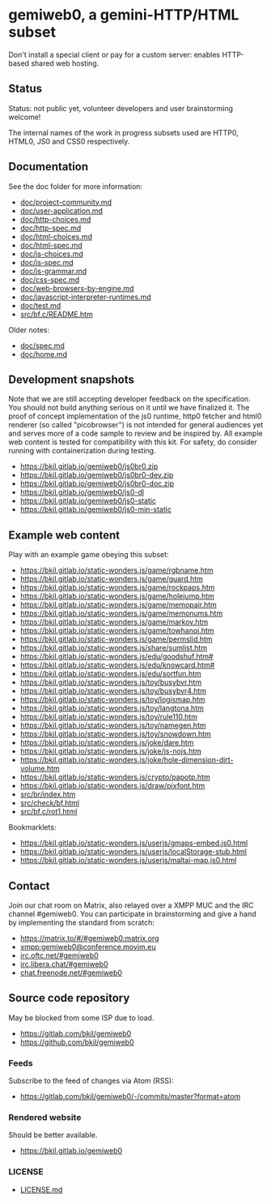 # gemiweb0, a gemini-HTTP/HTML subset

Don't install a special client or pay for a custom server: enables HTTP-based shared web hosting.

## Status

Status: not public yet, volunteer developers and user brainstorming welcome!

The internal names of the work in progress subsets used are HTTP0, HTML0, JS0 and CSS0 respectively.

## Documentation

See the doc folder for more information:

* [doc/project-community.md](doc/project-community.md)
* [doc/user-application.md](doc/user-application.md)
* [doc/http-choices.md](doc/http-choices.md)
* [doc/http-spec.md](doc/http-spec.md)
* [doc/html-choices.md](doc/html-choices.md)
* [doc/html-spec.md](doc/html-spec.md)
* [doc/js-choices.md](doc/js-choices.md)
* [doc/js-spec.md](doc/js-spec.md)
* [doc/js-grammar.md](doc/js-grammar.md)
* [doc/css-spec.md](doc/css-spec.md)
* [doc/web-browsers-by-engine.md](doc/web-browsers-by-engine.md)
* [doc/javascript-interpreter-runtimes.md](doc/javascript-interpreter-runtimes.md)
* [doc/test.md](doc/test.md)
* [src/bf.c/README.htm](src/bf.c/README.htm)

Older notes:

* [doc/spec.md](doc/spec.md)
* [doc/home.md](doc/home.md)

## Development snapshots

Note that we are still accepting developer feedback on the specification. You should not build anything serious on it until we have finalized it. The proof of concept implementation of the js0 runtime, http0 fetcher and html0 renderer (so called "picobrowser") is not intended for general audiences yet and serves more of a code sample to review and be inspired by. All example web content is tested for compatibility with this kit. For safety, do consider running with containerization during testing.

* https://bkil.gitlab.io/gemiweb0/js0br0.zip
* https://bkil.gitlab.io/gemiweb0/js0br0-dev.zip
* https://bkil.gitlab.io/gemiweb0/js0br0-doc.zip
* https://bkil.gitlab.io/gemiweb0/js0-dl
* https://bkil.gitlab.io/gemiweb0/js0-static
* https://bkil.gitlab.io/gemiweb0/js0-min-static

## Example web content

Play with an example game obeying this subset:

* https://bkil.gitlab.io/static-wonders.js/game/rgbname.htm
* https://bkil.gitlab.io/static-wonders.js/game/guard.htm
* https://bkil.gitlab.io/static-wonders.js/game/rockpaps.htm
* https://bkil.gitlab.io/static-wonders.js/game/holejump.htm
* https://bkil.gitlab.io/static-wonders.js/game/memopair.htm
* https://bkil.gitlab.io/static-wonders.js/game/memonums.htm
* https://bkil.gitlab.io/static-wonders.js/game/markov.htm
* https://bkil.gitlab.io/static-wonders.js/game/towhanoi.htm
* https://bkil.gitlab.io/static-wonders.js/game/permslid.htm
* https://bkil.gitlab.io/static-wonders.js/share/sumlist.htm
* https://bkil.gitlab.io/static-wonders.js/edu/goodshuf.htm#
* https://bkil.gitlab.io/static-wonders.js/edu/knowcard.htm#
* https://bkil.gitlab.io/static-wonders.js/edu/sortfun.htm
* https://bkil.gitlab.io/static-wonders.js/toy/busybvr.htm
* https://bkil.gitlab.io/static-wonders.js/toy/busybvr4.htm
* https://bkil.gitlab.io/static-wonders.js/toy/logismap.htm
* https://bkil.gitlab.io/static-wonders.js/toy/langtona.htm
* https://bkil.gitlab.io/static-wonders.js/toy/rule110.htm
* https://bkil.gitlab.io/static-wonders.js/toy/namegen.htm
* https://bkil.gitlab.io/static-wonders.js/toy/snowdown.htm
* https://bkil.gitlab.io/static-wonders.js/joke/dare.htm
* https://bkil.gitlab.io/static-wonders.js/joke/js-nojs.htm
* https://bkil.gitlab.io/static-wonders.js/joke/hole-dimension-dirt-volume.htm
* https://bkil.gitlab.io/static-wonders.js/crypto/papotp.htm
* https://bkil.gitlab.io/static-wonders.js/draw/pixfont.htm
* [src/br/index.htm](src/br/index.htm)
* [src/check/bf.html](src/check/bf.html)
* [src/bf.c/rot1.html](src/bf.c/rot1.html)

Bookmarklets:

* https://bkil.gitlab.io/static-wonders.js/userjs/gmaps-embed.js0.html
* https://bkil.gitlab.io/static-wonders.js/userjs/localStorage-stub.html
* https://bkil.gitlab.io/static-wonders.js/userjs/maltai-map.js0.html

## Contact

Join our chat room on Matrix, also relayed over a XMPP MUC and the IRC channel #gemiweb0. You can participate in brainstorming and give a hand by implementing the standard from scratch:

* https://matrix.to/#/#gemiweb0:matrix.org
* [xmpp:gemiweb0@conference.movim.eu](xmpp:gemiweb0@conference.movim.eu?join)
* [irc.oftc.net/#gemiweb0](irc://irc.oftc.net/%23gemiweb0)
* [irc.libera.chat/#gemiweb0](irc://irc.libera.chat/%23gemiweb0)
* [chat.freenode.net/#gemiweb0](irc://chat.freenode.net/%23gemiweb0)

## Source code repository

May be blocked from some ISP due to load.

* https://gitlab.com/bkil/gemiweb0
* https://github.com/bkil/gemiweb0

### Feeds

Subscribe to the feed of changes via Atom (RSS):

* https://gitlab.com/bkil/gemiweb0/-/commits/master?format=atom

### Rendered website

Should be better available.

* https://bkil.gitlab.io/gemiweb0

### LICENSE

* [LICENSE.md](LICENSE.md)
